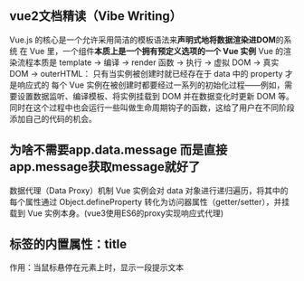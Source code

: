 ## vue2文档精读（Vibe Writing）
Vue.js 的核心是一个允许采用简洁的模板语法来**声明式地将数据渲染进DOM**的系统
在 Vue 里，一个组件**本质上是一个拥有预定义选项的一个 Vue 实例**
Vue 的渲染流程本质是 template → 编译 → render 函数 → 执行 → 虚拟 DOM → 真实 DOM → outerHTML：
只有当实例被创建时就已经存在于 data 中的 property 才是响应式的
每个 Vue 实例在被创建时都要经过一系列的初始化过程——例如，需要设置数据监听、编译模板、将实例挂载到 DOM 并在数据变化时更新 DOM 等。同时在这个过程中也会运行一些叫做生命周期钩子的函数，这给了用户在不同阶段添加自己的代码的机会。

## 为啥不需要app.data.message 而是直接app.message获取message就好了
数据代理（Data Proxy）机制
Vue 实例会对 data 对象进行递归遍历，将其中的每个属性通过 Object.defineProperty 转化为访问器属性（getter/setter），并挂载到 Vue 实例本身。(vue3使用ES6的proxy实现响应式代理)

## <span> 标签的内置属性：title
作用：当鼠标悬停在元素上时，显示一段提示文本